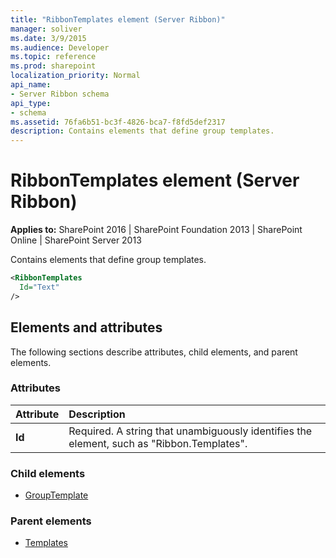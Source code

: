 ```yaml
---
title: "RibbonTemplates element (Server Ribbon)"
manager: soliver
ms.date: 3/9/2015
ms.audience: Developer
ms.topic: reference
ms.prod: sharepoint
localization_priority: Normal
api_name:
- Server Ribbon schema
api_type:
- schema
ms.assetid: 76fa6b51-bc3f-4826-bca7-f8fd5def2317
description: Contains elements that define group templates.
---
```


# RibbonTemplates element (Server Ribbon)

**Applies to:** SharePoint 2016 | SharePoint Foundation 2013 | SharePoint Online | SharePoint Server 2013
  
Contains elements that define group templates.
  
```XML
<RibbonTemplates
  Id="Text"
/>
```

## Elements and attributes

The following sections describe attributes, child elements, and parent elements.

### Attributes

|**Attribute**|**Description**|
|:-----|:-----|
|**Id** <br/> |Required. A string that unambiguously identifies the element, such as "Ribbon.Templates".  <br/> |
   
### Child elements

- [GroupTemplate](grouptemplate-element.md)
   
### Parent elements

- [Templates](templates-element.md)
   

